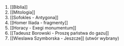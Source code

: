 
1. [[Biblia]]
2. [[Mitologia]]
3. [[Sofokles - Antygona]]
4. [[Homer Iliada - fragmenty]]
5. [[Horacy - Exegi monumentum]]
6. [[Tadeusz Borowski - Proszę państwa do gazu]]
7. [[Wieslawa Szymborska - Jeszcze]] (utwór wybrany)